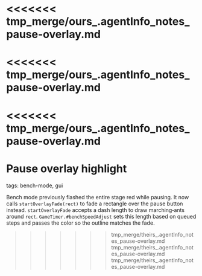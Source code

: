 <<<<<<< tmp_merge/ours_.agentInfo_notes_pause-overlay.md
=======
<<<<<<< tmp_merge/ours_.agentInfo_notes_pause-overlay.md
=======
<<<<<<< tmp_merge/ours_.agentInfo_notes_pause-overlay.md
=======
# Pause overlay highlight

tags: bench-mode, gui

Bench mode previously flashed the entire stage red while pausing. It now calls `startOverlayFade(rect)` to fade a rectangle over the pause button instead.
`startOverlayFade` accepts a dash length to draw marching‑ants around `rect`.
`GameTimer.#benchSpeedAdjust` sets this length based on queued steps and passes
the color so the outline matches the fade.
>>>>>>> tmp_merge/theirs_.agentInfo_notes_pause-overlay.md
>>>>>>> tmp_merge/theirs_.agentInfo_notes_pause-overlay.md
>>>>>>> tmp_merge/theirs_.agentInfo_notes_pause-overlay.md
